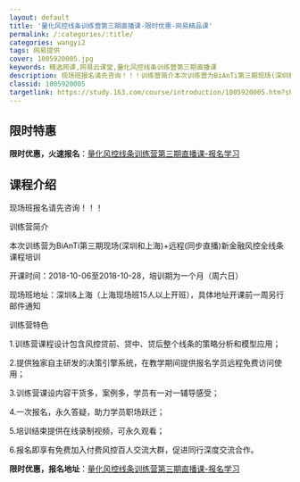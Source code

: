 ```yaml
---
layout: default
title: '量化风控线条训练营第三期直播课-限时优惠-网易精品课'
permalink: /:categories/:title/
categories: wangyi2
tags: 网易提供
cover: 1005920005.jpg
keywords: 精选网课,网易云课堂,量化风控线条训练营第三期直播课
description: 现场班报名请先咨询！！！训练营简介本次训练营为BiAnTi第三期现场(深圳和上海)+远程(同步直播)新金融风控全线条课程
classid: 1005920005
targetlink: https://study.163.com/course/introduction/1005920005.htm?share=1&shareId=1025206652&utm_campaign=share&utm_medium=iphoneShare&utm_source=&utm_u=1025206652
---
```


## 限时特惠

**限时优惠，火速报名**：[量化风控线条训练营第三期直播课-报名学习](https://study.163.com/course/introduction/1005920005.htm?share=1&shareId=1025206652&utm_campaign=share&utm_medium=iphoneShare&utm_source=&utm_u=1025206652)

## 课程介绍

现场班报名请先咨询！！！



训练营简介



本次训练营为BiAnTi第三期现场(深圳和上海)+远程(同步直播)新金融风控全线条课程培训

开课时间：2018-10-06至2018-10-28，培训期为一个月（周六日）

现场班地址：深圳&上海（上海现场班15人以上开班），具体地址开课前一周另行邮件通知

 

训练营特色



1.训练营课程设计包含风控贷前、贷中、贷后整个线条的策略分析和模型应用；

2.提供独家自主研发的决策引擎系统，在教学期间提供报名学员远程免费访问使用；

3.训练营课设内容干货多，案例多，学员有一对一辅导感受；

4.一次报名，永久答疑，助力学员职场跃迁；

5.培训结束提供在线录制视频，可永久观看；

6.报名即享有免费加入付费风控百人交流大群，促进同行深度交流合作。

**限时优惠，报名地址**：[量化风控线条训练营第三期直播课-报名学习](https://study.163.com/course/introduction/1005920005.htm?share=1&shareId=1025206652&utm_campaign=share&utm_medium=iphoneShare&utm_source=&utm_u=1025206652)

